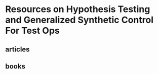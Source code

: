 # Resources on Hypothesis Testing and Generalized Synthetic Control For Test Ops

## articles

## books
